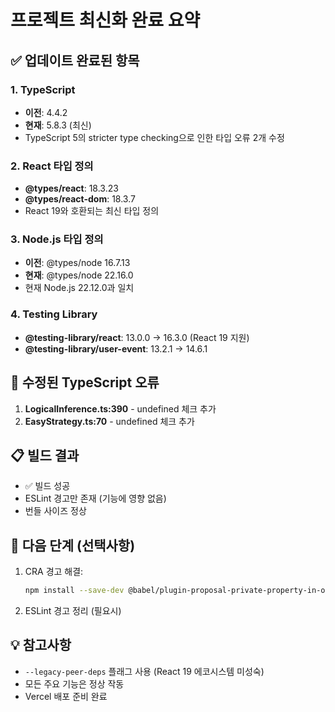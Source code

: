 # 프로젝트 최신화 완료 요약

## ✅ 업데이트 완료된 항목

### 1. TypeScript
- **이전**: 4.4.2
- **현재**: 5.8.3 (최신)
- TypeScript 5의 stricter type checking으로 인한 타입 오류 2개 수정

### 2. React 타입 정의
- **@types/react**: 18.3.23
- **@types/react-dom**: 18.3.7
- React 19와 호환되는 최신 타입 정의

### 3. Node.js 타입 정의
- **이전**: @types/node 16.7.13
- **현재**: @types/node 22.16.0
- 현재 Node.js 22.12.0과 일치

### 4. Testing Library
- **@testing-library/react**: 13.0.0 → 16.3.0 (React 19 지원)
- **@testing-library/user-event**: 13.2.1 → 14.6.1

## 🔧 수정된 TypeScript 오류

1. **LogicalInference.ts:390** - undefined 체크 추가
2. **EasyStrategy.ts:70** - undefined 체크 추가

## 📋 빌드 결과
- ✅ 빌드 성공
- ESLint 경고만 존재 (기능에 영향 없음)
- 번들 사이즈 정상

## 🚀 다음 단계 (선택사항)
1. CRA 경고 해결:
   ```bash
   npm install --save-dev @babel/plugin-proposal-private-property-in-object
   ```

2. ESLint 경고 정리 (필요시)

## 💡 참고사항
- `--legacy-peer-deps` 플래그 사용 (React 19 에코시스템 미성숙)
- 모든 주요 기능은 정상 작동
- Vercel 배포 준비 완료